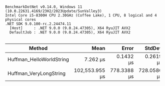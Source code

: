 ```

BenchmarkDotNet v0.14.0, Windows 11 (10.0.22631.4169/23H2/2023Update/SunValley3)
Intel Core i5-8300H CPU 2.30GHz (Coffee Lake), 1 CPU, 8 logical and 4 physical cores
.NET SDK 9.0.100-rc.2.24474.11
  [Host]     : .NET 9.0.0 (9.0.24.47305), X64 RyuJIT AVX2
  DefaultJob : .NET 9.0.0 (9.0.24.47305), X64 RyuJIT AVX2


```
| Method                   | Mean           | Error       | StdDev      | Median         |
|------------------------- |---------------:|------------:|------------:|---------------:|
| Huffman_HelloWorldString |       7.262 μs |   0.1432 μs |   0.2619 μs |       7.140 μs |
| Huffman_VeryLongString   | 102,553.955 μs | 778.3388 μs | 728.0586 μs | 102,559.540 μs |
